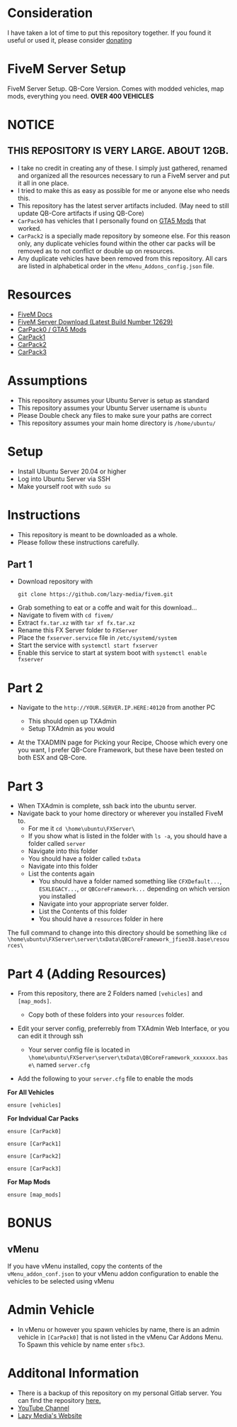 # Consideration
I have taken a lot of time to put this repository together. If you found it useful or used it, please consider [donating](https://www.paypal.com/paypalme/lazymediawa)

# FiveM Server Setup
FiveM Server Setup. QB-Core Version. Comes with modded vehicles, map mods, everything you need.
**OVER 400 VEHICLES**

# NOTICE
## THIS REPOSITORY IS VERY LARGE. ABOUT 12GB.
- I take no credit in creating any of these. I simply just gathered, renamed and organized all the resources necessary to run a FiveM server and put it all in one place.
- I tried to make this as easy as possible for me or anyone else who needs this.
- This repository has the latest server artifacts included. (May need to still update QB-Core artifacts if using QB-Core)
- `CarPack0` has vehicles that I personally found on [GTA5 Mods](https://www.gta5-mods.com/) that worked.
- `CarPack2` is a specially made repository by someone else. For this reason only, any duplicate vehicles found within the other car packs will be removed as to not conflict or double up on resources.
- Any duplicate vehicles have been removed from this repository. All cars are listed in alphabetical order in the `vMenu_Addons_config.json` file.

# Resources

- [FiveM Docs](https://docs.fivem.net/docs/server-manual/setting-up-a-server-vanilla/)
- [FiveM Server Download (Latest Build Number 12629)](https://runtime.fivem.net/artifacts/fivem/build_proot_linux/master/12629-1035d9b5ef145feff915708e4c02a3300e3a53c9/fx.tar.xz)
- [CarPack0 / GTA5 Mods](https://www.gta5-mods.com/)
- [CarPack1](https://github.com/five-m/Vehicles/tree/master)
- [CarPack2](https://github.com/PLOKMJNB/FiveM-Civ-Car-Pack)
- [CarPack3](https://github.com/Zerofour04/Fivem-BigCarPack)

# Assumptions

- This repository assumes your Ubuntu Server is setup as standard
- This repository assumes your Ubuntu Server username is `ubuntu`
- Please Double check any files to make sure your paths are correct
- This repository assumes your main home directory is `/home/ubuntu/`

# Setup

- Install Ubuntu Server 20.04 or higher
- Log into Ubuntu Server via SSH
- Make yourself root with `sudo su`

# Instructions

- This repository is meant to be downloaded as a whole.
- Please follow these instructions carefully.

## Part 1
- Download repository with
  ```
  git clone https://github.com/lazy-media/fivem.git
  ```
- Grab something to eat or a coffe and wait for this download...
- Navigate to fivem with ```cd fivem/```
- Extract `fx.tar.xz` with `tar xf fx.tar.xz`
- Rename this FX Server folder to `FXServer`
- Place the `fxserver.service` file in `/etc/systemd/system`
- Start the service with `systemctl start fxserver`
- Enable this service to start at system boot with `systemctl enable fxserver`

# Part 2

- Navigate to the `http://YOUR.SERVER.IP.HERE:40120` from another PC
  - This should open up TXAdmin
  - Setup TXAdmin as you would

- At the TXADMIN page for Picking your Recipe, Choose which every one you want, I prefer QB-Core Framework, but these have been tested on both ESX and QB-Core.

# Part 3

- When TXAdmin is complete, ssh back into the ubuntu server.
- Navigate back to your home directory or wherever you installed FiveM to.
  - For me it `cd \home\ubuntu\FXServer\`
  - If you show what is listed in the folder with `ls -a`, you should have a folder called `server`
  - Navigate into this folder
  - You should have a folder called `txData`
  - Navigate into this folder
  - List the contents again
    - You should have a folder named something like `CFXDefault...`, `ESXLEGACY...`, or `QBCoreFramework...` depending on which version you installed
    - Navigate into your appropriate server folder.
    - List the Contents of this folder
    - You should have a `resources` folder in here

The full command to change into this directory should be something like `cd \home\ubuntu\FXServer\server\txData\QBCoreFramework_jfieo38.base\resources\`

# Part 4 (Adding Resources)

- From this repository, there are 2 Folders named `[vehicles]` and `[map_mods]`.
  - Copy both of these folders into your `resources` folder.

- Edit your server config, preferrebly from TXAdmin Web Interface, or you can edit it through ssh
  - Your server config file is located in `\home\ubuntu\FXServer\server\txData\QBCoreFramework_xxxxxxx.base\` named `server.cfg`

- Add the following to your `server.cfg` file to enable the mods

**For All Vehicles**
```
ensure [vehicles]
```

**For Indvidual Car Packs**
```
ensure [CarPack0]
```
```
ensure [CarPack1]
```
```
ensure [CarPack2]
```
```
ensure [CarPack3]
```

**For Map Mods**
```
ensure [map_mods]
```


# BONUS

## vMenu

If you have vMenu installed, copy the contents of the `vMenu_addon_conf.json` to your vMenu addon configuration to enable the vehicles to be selected using vMenu


# Admin Vehicle

- In vMenu or however you spawn vehicles by name, there is an admin vehicle in `[CarPack0]` that is not listed in the vMenu Car Addons Menu. To Spawn this vehicle by name enter `sfbc3`.

# Additonal Information
- There is a backup of this repository on my personal Gitlab server. You can find the repository [here.](https://link.lazymedia.media/gitlab-fivem)
- [YouTube Channel](https://link.lazymedia.media/ytchannel)
- [Lazy Media's Website](https://link.lazymedia.media/UODds)
